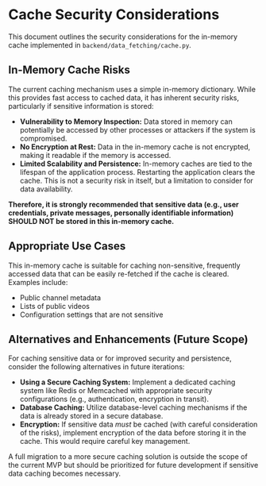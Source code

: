 # Cache Security Considerations

This document outlines the security considerations for the in-memory cache implemented in `backend/data_fetching/cache.py`.

## In-Memory Cache Risks

The current caching mechanism uses a simple in-memory dictionary. While this provides fast access to cached data, it has inherent security risks, particularly if sensitive information is stored:

*   **Vulnerability to Memory Inspection:** Data stored in memory can potentially be accessed by other processes or attackers if the system is compromised.
*   **No Encryption at Rest:** Data in the in-memory cache is not encrypted, making it readable if the memory is accessed.
*   **Limited Scalability and Persistence:** In-memory caches are tied to the lifespan of the application process. Restarting the application clears the cache. This is not a security risk in itself, but a limitation to consider for data availability.

**Therefore, it is strongly recommended that sensitive data (e.g., user credentials, private messages, personally identifiable information) SHOULD NOT be stored in this in-memory cache.**

## Appropriate Use Cases

This in-memory cache is suitable for caching non-sensitive, frequently accessed data that can be easily re-fetched if the cache is cleared. Examples include:

*   Public channel metadata
*   Lists of public videos
*   Configuration settings that are not sensitive

## Alternatives and Enhancements (Future Scope)

For caching sensitive data or for improved security and persistence, consider the following alternatives in future iterations:

*   **Using a Secure Caching System:** Implement a dedicated caching system like Redis or Memcached with appropriate security configurations (e.g., authentication, encryption in transit).
*   **Database Caching:** Utilize database-level caching mechanisms if the data is already stored in a secure database.
*   **Encryption:** If sensitive data *must* be cached (with careful consideration of the risks), implement encryption of the data before storing it in the cache. This would require careful key management.

A full migration to a more secure caching solution is outside the scope of the current MVP but should be prioritized for future development if sensitive data caching becomes necessary.